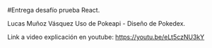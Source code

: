 #Entrega desafío prueba React.

Lucas Muñoz Vásquez
Uso de Pokeapi - Diseño de Pokedex.

Link a video explicación en youtube:
https://youtu.be/eLt5czNU3kY
